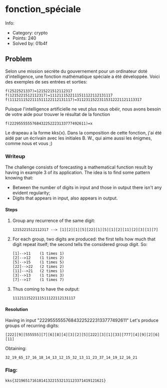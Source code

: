 # fonction_spéciale

Info:
- Category: crypto
- Points: 240
- Solved by: 01b4f

## Problem

Selon une mission secrète du gouvernement pour un ordinateur doté d'intelligence, une fonction mathématique spéciale a été développée. Voici des exemples de ses entrées et sorties:

```
f(2522521337)=1215221512112317 f(1215221512112317)=1112111522111511122112131117 f(1112111522111511122112131117)=31123115223115312221121113317
```

Puisque l'intelligence artificielle ne veut plus nous obéir, nous avons besoin de votre aide pour trouver le résultat de la fonction

```
f(2229555555768432252223133777492611)=x
```

Le drapeau a la forme kks{x}.
Dans la composition de cette fonction, j'ai été aidé par un écrivain avec les initiales B. W., qui aime aussi les énigmes, comme nous et vous ;)

### Writeup

The challenge consists of forecasting a mathematical function result by having in example 3 of its application.
The idea is to find some pattern knowing that:
- Between the number of digits in input and those in output there isn't any evident regularity;
- Digits that appears in input, also appears in output.

#### Steps
1. Group any recurrence of the same digit:
	```
	1215221512112317 --> [1][2][1][5][22][1][5][1][2][11][2][3][1][7]
	```
2.  For each group, two digits are produced: the first tells how much that digit repeat itself; the second tells the considered group digit. So:
	```
	[1]-->11	(1 times 1)
	[2]-->12	(1 times 2)
	[5]-->15	(1 times 5)
	[22]-->22	(2 times 2)
	[11]-->21	(2 times 1)
	[3]-->13	(1 times 3)
	[7]-->17	(1 times 7)
	```
3. Thus coming to have the output:
	```
	1112111522111511122112131117
	```
	
	
#### Resolution
Having in input "2229555555768432252223133777492611"
Let's produce groups of recurring digits:
```
[222][9][555555][7][6][8][4][3][2][5][222][3][1][33][777][4][9][2][6][11]
```
Obtaining:
```
32_19_65_17_16_18_14_13_12_15_32_13_11_23_37_14_19_12_16_21
```

### Flag: 
```
kks{3219651716181413221532131123371419121621}
```
